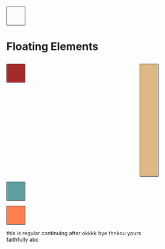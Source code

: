 <!DOCTYPE html>
<html>
<head>
<meta charset="utf-8">
<title>Floating Elements</title>
<style>
	*{
		box-sizing: border-box;
		margin: 0;
		padding: 0;
	}
h1 {
	margin-bottom: 15px; 
}

div#container {
	background-color: #00FFFF;
}
p {
	width: 50px;
	height: 50px;
	border: 1px solid black;
}
#p1 {
	background-color: #A52A2A;
	float:left;
}
#p2 {
	background-color: #DEB887;
	float: right;
	height: 300;
}
#p3 {
	background-color: #5F9EA0;
	clear: right;

}
#p4 {
	background-color: #FF7F50;
}
section {
	clear: left;
}
</style>
</head>
<body>
<h1>Floating Elements</h1>

<div>
  <p id="p1"></p>
  <p id="p2"></p>
  <p id="p3"></p>
  <p id="p4"></p>
  <section>this is regular continuing after okkkk bye thnkou yours faithfully abc </section>

</div>
</body>
</html>

